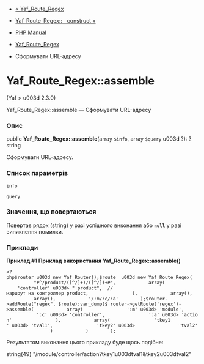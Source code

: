 - [« Yaf_Route_Regex](class.yaf-route-regex.md)
- [Yaf_Route_Regex::\_\_construct »](yaf-route-regex.construct.md)

- [PHP Manual](index.md)
- [Yaf_Route_Regex](class.yaf-route-regex.md)
- Сформувати URL-адресу

# Yaf_Route_Regex::assemble

(Yaf \> u003d 2.3.0)

Yaf_Route_Regex::assemble — Сформувати URL-адресу

### Опис

public **Yaf_Route_Regex::assemble**(array `$info`, array `$query` u003d ?):
?string

Сформувати URL-адресу.

### Список параметрів

`info`

`query`

### Значення, що повертаються

Повертає рядок (string) у разі успішного виконання або **`null`**
у разі виникнення помилки.

### Приклади

**Приклад #1 Приклад використання **Yaf_Route_Regex::assemble()****

` <?php$router u003d new Yaf_Router();$route  u003d new Yaf_Route_Regex(            "#^/product/([^/]+)/([^/])+#",            array(                'controller' u003d> " product",  //маршрут на контроллер product,                ),            array(),            array(),            '/:m/:c/:a'        );$router->addRoute("regex", $route);var_dump($ router->getRoute('regex')->assemble(            array(                ':m' u003d> 'module',                ':c' u003d> 'controller',                ':a' u003d> 'action'                ),            array(                'tkey1 ' u003d> 'tval1',                'tkey2' u003d>                'tval2'                )            )        ); `

Результатом виконання цього прикладу буде щось подібне:

string(49) "/module/controller/action?tkey1u003dtval1&tkey2u003dtval2"
